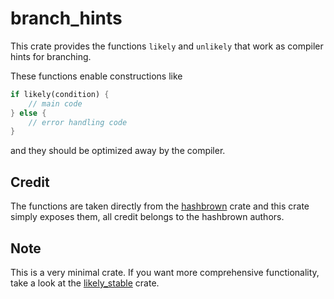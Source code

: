 # branch_hints
This crate provides the functions `likely` and `unlikely` that work as compiler hints for branching.

These functions enable constructions like
```rust
if likely(condition) {
    // main code
} else {
    // error handling code
}
```
and they should be optimized away by the compiler.

## Credit
The functions are taken directly from the [hashbrown](https://crates.io/crates/hashbrown) crate and this crate simply exposes them, all credit belongs to the hashbrown authors.

## Note
This is a very minimal crate. If you want more comprehensive functionality, take a look at the [likely_stable](https://crates.io/crates/likely_stable) crate.

